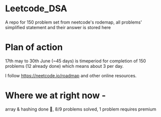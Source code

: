 # Leetcode_DSA
A repo for 150 problem set from neetcode's rodemap, all problems' simplified statement and their answer is stored here

# Plan of action
17th may to 30th June (~45 days) is timeperiod for completion of 150 problems (12 already done) which means about 3 per day. 

I follow https://neetcode.io/roadmap and other online resources.

# Where we at right now - 
array & hashing done 🥳, 8/9 problems solved, 1 problem requires premium
